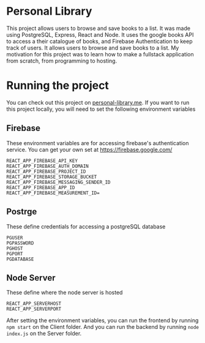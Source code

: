 # Personal Library
This project allows users to browse and save books to a list. It was made using PostgreSQL, Express, React and Node. It uses the google books API to access a their catalogue of books, and Firebase Authentication to keep track of users. It allows users to browse and save books to a list. My motivation for this project was to learn how to make a fullstack application from scratch, from programming to hosting.

# Running the project
You can check out this project on [personal-library.me](https://www.personal-library.me). If you want to run this project locally, you will need to set the following environment variables
## Firebase
These environment variables are for accessing firebase's authentication service. You can get your own set at https://firebase.google.com/
```
REACT_APP_FIREBASE_API_KEY
REACT_APP_FIREBASE_AUTH_DOMAIN
REACT_APP_FIREBASE_PROJECT_ID
REACT_APP_FIREBASE_STORAGE_BUCKET
REACT_APP_FIREBASE_MESSAGING_SENDER_ID
REACT_APP_FIREBASE_APP_ID
REACT_APP_FIREBASE_MEASUREMENT_ID=
```
## Postrge
These define credentials for accessing a postgreSQL database
```
PGUSER
PGPASSWORD
PGHOST
PGPORT
PGDATABASE
```
## Node Server
These define where the node server is hosted
```
REACT_APP_SERVERHOST
REACT_APP_SERVERPORT
```
After setting the environment variables, you can run the frontend by running
```npm start``` on the Client folder.
And you can run the backend by running ```node index.js``` on the Server folder.
